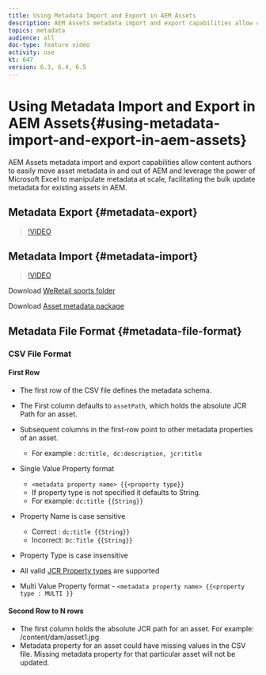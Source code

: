 ```yaml
---
title: Using Metadata Import and Export in AEM Assets
description: AEM Assets metadata import and export capabilities allow content authors to easily move asset metadata in and out of AEM and leverage the power of Microsoft Excel to manipulate metadata at scale, facilitating the bulk update metadata for existing assets in AEM.
topics: metadata 
audience: all
doc-type: feature video
activity: use
kt: 647
version: 6.3, 6.4, 6.5
---
```


# Using Metadata Import and Export in AEM Assets{#using-metadata-import-and-export-in-aem-assets}

AEM Assets metadata import and export capabilities allow content authors to easily move asset metadata in and out of AEM and leverage the power of Microsoft Excel to manipulate metadata at scale, facilitating the bulk update metadata for existing assets in AEM.

## Metadata Export {#metadata-export}

>[!VIDEO](https://video.tv.adobe.com/v/22132/?quality=9&learn=on)

## Metadata Import {#metadata-import}

>[!VIDEO](https://video.tv.adobe.com/v/21374/?quality=9&learn=on)

Download [WeRetail sports folder](assets/we-retail-sports.zip)

Download [Asset metadata package](assets/we-retail-sports-asset-metadata.zip)

## Metadata File Format {#metadata-file-format}

### CSV File Format

#### First Row

* The first row of the CSV file defines the metadata schema. 
* The First column defaults to `assetPath`, which holds the absolute JCR Path for an asset.

* Subsequent columns in the first-row point to other metadata properties of an asset.

    * For example : `dc:title, dc:description, jcr:title`

* Single Value Property format

    * `<metadata property name> {{<property type}}`
    * If property type is not specified it defaults to String. 
    * For example: `dc:title {{String}}`

* Property Name is case sensitive
    * Correct : `dc:title {{String}}`
    * Incorrect: `Dc:Title {{String}}`

* Property Type is case insensitive
* All valid [JCR Property types](https://docs.adobe.com/docs/en/spec/jsr170/javadocs/jcr-2.0/javax/jcr/PropertyType.html) are supported  

* Multi Value Property format - `<metadata property name> {{<property type : MULTI }}`

#### Second Row to N rows

* The first column holds the absolute JCR path for an asset. For example: /content/dam/asset1.jpg
* Metadata property for an asset could have missing values in the CSV file. Missing metadata property for that particular asset will not be updated.
